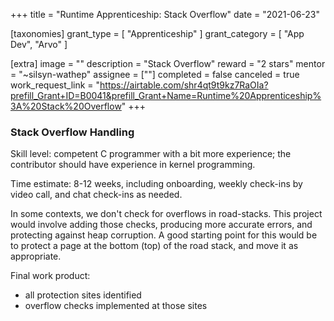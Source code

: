 +++
title = "Runtime Apprenticeship: Stack Overflow"
date = "2021-06-23"

[taxonomies]
grant_type = [ "Apprenticeship" ]
grant_category = [ "App Dev", "Arvo" ]

[extra]
image = ""
description = "Stack Overflow"
reward = "2 stars"
mentor = "~silsyn-wathep"
assignee = [""]
completed = false
canceled = true
work_request_link = "https://airtable.com/shr4qt9t9kz7RaOIa?prefill_Grant+ID=B0041&prefill_Grant+Name=Runtime%20Apprenticeship%3A%20Stack%20Overflow"
+++

### Stack Overflow Handling

Skill level: competent C programmer with a bit more experience; the contributor should have experience in kernel programming.

Time estimate: 8-12 weeks, including onboarding, weekly check-ins by video call, and chat check-ins as needed.

In some contexts, we don't check for overflows in road-stacks. This project would involve adding those checks, producing more accurate errors, and protecting against heap corruption.
A good starting point for this would be to protect a page at the bottom (top) of the road stack, and move it as appropriate.

Final work product:

- all protection sites identified
- overflow checks implemented at those sites
